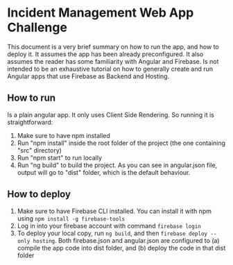 # Incident Management Web App Challenge

This document is a very brief summary on how to run the app, and how to deploy it. It assumes the app has been already preconfigured. It also assumes the reader has some familiarity with Angular and Firebase. Is not intended to be an exhaustive tutorial on how to generally create and run Angular apps that use Firebase as Backend and Hosting.

## How to run
Is a plain angular app. It only uses Client Side Rendering. So running it is straightforward:
1. Make sure to have npm installed
2. Run "npm install" inside the root folder of the project (the one containing "src" directory)
3. Run "npm start" to run locally
4. Run "ng build" to build the project. As you can see in angular.json file, output will go to "dist" folder, which is the default behaviour.

## How to deploy
1. Make sure to have Firebase CLI installed. You can install it with npm using `npm install -g firebase-tools`
1. Log in into your firebase account with command `firebase login`
1. To deploy your local copy, run `ng build`, and then `firebase deploy --only hosting`. Both firebase.json and angular.json are configured to (a) compile the app code into dist folder, and (b) deploy the code in that dist folder